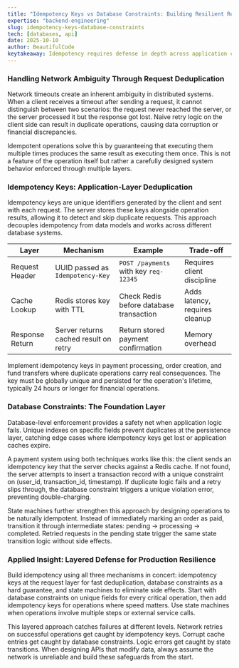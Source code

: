 ```yaml
---
title: "Idempotency Keys vs Database Constraints: Building Resilient Retry Logic"
expertise: "backend-engineering"
slug: idempotency-keys-database-constraints
tech: [databases, api]
date: 2025-10-10
author: BeautifulCode
keytakeaway: Idempotency requires defense in depth across application caches, database constraints, and state design to safely handle network retries without duplicating side effects.
---
```


### Handling Network Ambiguity Through Request Deduplication

Network timeouts create an inherent ambiguity in distributed systems. When a client receives a timeout after sending a request, it cannot distinguish between two scenarios: the request never reached the server, or the server processed it but the response got lost. Naive retry logic on the client side can result in duplicate operations, causing data corruption or financial discrepancies.

Idempotent operations solve this by guaranteeing that executing them multiple times produces the same result as executing them once. This is not a feature of the operation itself but rather a carefully designed system behavior enforced through multiple layers.

### Idempotency Keys: Application-Layer Deduplication

Idempotency keys are unique identifiers generated by the client and sent with each request. The server stores these keys alongside operation results, allowing it to detect and skip duplicate requests. This approach decouples idempotency from data models and works across different database systems.

| Layer | Mechanism | Example | Trade-off |
|-------|-----------|---------|-----------|
| Request Header | UUID passed as `Idempotency-Key` | `POST /payments` with key `req-12345` | Requires client discipline |
| Cache Lookup | Redis stores key with TTL | Check Redis before database transaction | Adds latency, requires cleanup |
| Response Return | Server returns cached result on retry | Return stored payment confirmation | Memory overhead |

Implement idempotency keys in payment processing, order creation, and fund transfers where duplicate operations carry real consequences. The key must be globally unique and persisted for the operation's lifetime, typically 24 hours or longer for financial operations.

### Database Constraints: The Foundation Layer

Database-level enforcement provides a safety net when application logic fails. Unique indexes on specific fields prevent duplicates at the persistence layer, catching edge cases where idempotency keys get lost or application caches expire.

A payment system using both techniques works like this: the client sends an idempotency key that the server checks against a Redis cache. If not found, the server attempts to insert a transaction record with a unique constraint on (user_id, transaction_id, timestamp). If duplicate logic fails and a retry slips through, the database constraint triggers a unique violation error, preventing double-charging.

State machines further strengthen this approach by designing operations to be naturally idempotent. Instead of immediately marking an order as paid, transition it through intermediate states: pending → processing → completed. Retried requests in the pending state trigger the same state transition logic without side effects.

### Applied Insight: Layered Defense for Production Resilience

Build idempotency using all three mechanisms in concert: idempotency keys at the request layer for fast deduplication, database constraints as a hard guarantee, and state machines to eliminate side effects. Start with database constraints on unique fields for every critical operation, then add idempotency keys for operations where speed matters. Use state machines when operations involve multiple steps or external service calls.

This layered approach catches failures at different levels. Network retries on successful operations get caught by idempotency keys. Corrupt cache entries get caught by database constraints. Logic errors get caught by state transitions. When designing APIs that modify data, always assume the network is unreliable and build these safeguards from the start.
